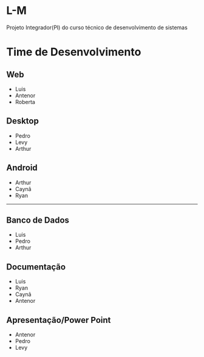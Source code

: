 # L-M
Projeto Integrador(PI) do curso técnico de desenvolvimento de sistemas
# Time de Desenvolvimento
## Web
- Luis
- Antenor
- Roberta

## Desktop
- Pedro
- Levy
- Arthur

## Android
- Arthur
- Caynã
- Ryan
---
## Banco de Dados
- Luis
- Pedro
- Arthur

## Documentação 
- Luis
- Ryan
- Caynã
- Antenor

## Apresentação/Power Point
- Antenor
- Pedro
- Levy
